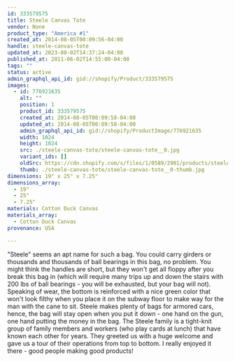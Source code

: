 ```yaml
---
id: 333579575
title: Steele Canvas Tote
vendor: None
product_type: "America #1"
created_at: 2014-08-05T00:09:56-04:00
handle: steele-canvas-tote
updated_at: 2023-08-02T14:37:24-04:00
published_at: 2011-06-02T14:55:00-04:00
tags: ""
status: active
admin_graphql_api_id: gid://shopify/Product/333579575
images:
  - id: 776921635
    alt: ""
    position: 1
    product_id: 333579575
    created_at: 2014-08-05T00:09:58-04:00
    updated_at: 2014-08-05T00:09:58-04:00
    admin_graphql_api_id: gid://shopify/ProductImage/776921635
    width: 1024
    height: 1024
    src: ./steele-canvas-tote/steele-canvas-tote__0.jpg
    variant_ids: []
    oldSrc: https://cdn.shopify.com/s/files/1/0589/2901/products/steele-tote-bag.jpeg?v=1407211798
    thumb: ./steele-canvas-tote/steele-canvas-tote__0-thumb.jpg
dimensions: 19" x 25" x 7.25"
dimensions_array:
  - 19"
  - 25"
  - 7.25"
materials: Cotton Duck Canvas
materials_array:
  - Cotton Duck Canvas
provenance: USA

---
```


"Steele" seems an apt name for such a bag. You could carry girders or thousands and thousands of ball bearings in this bag, no problem. You might think the handles are short, but they won't get all floppy after you break this bag in (which will require many trips up and down the stairs with 200 lbs of ball bearings \- you will be exhausted, but your bag will not). Speaking of wear, the bottom is reinforced with a nice green color that won't look filthy when you place it on the subway floor to make way for the man with the cane to sit. Steele makes plenty of bags for armored cars, hence, the bag will stay open when you put it down \- one hand on the gun, one hand putting the money in the bag. The Steele family is a tight\-knit group of family members and workers (who play cards at lunch) that have known each other for years. They greeted us with a huge welcome and gave us a tour of their operations from top to bottom. I really enjoyed it there \- good people making good products!